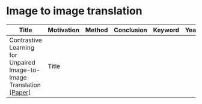# Image to image translation

| Title | Motivation | Method | Conclusion | Keyword | Year | Comment |
| - | - | - | - | - | - | - |
| Contrastive Learning for Unpaired Image-to-Image Translation [[Paper]](https://arxiv.org/pdf/2007.15651.pdf) | Title |
